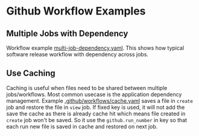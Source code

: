# Github Workflow Examples


## Multiple Jobs with Dependency

Workflow example [multi-job-dependency.yaml](.github/workflows/multi-job-dependency.yaml). This shows how typical software release workflow with dependency across jobs.


## Use Caching

Caching is useful when files need to be shared between multiple jobs/workflows. Most common usecase is the application dependency management. Example [.github/workflows/cache.yaml](.github/workflows/cache.yaml)
saves a file in `create` job and restore the file in `view` job. If fixed key is used, it will not add the save the cache as there is already cache hit which means file created in `create` job
won't be saved. So it use the `github.run_number` in key so that each run new file is saved in cache and restored on next job.